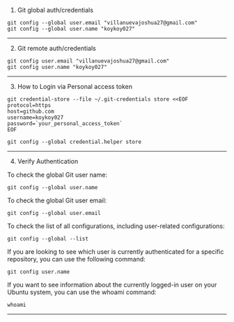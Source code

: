1. Git global auth/credentials
```
git config --global user.email "villanuevajoshua27@gmail.com"
git config --global user.name "koykoy027"
```
---

2. Git remote auth/credentials
```
git config user.email "villanuevajoshua27@gmail.com"
git config user.name "koykoy027"
```
---

3. How to Login via Personal access token
```
git credential-store --file ~/.git-credentials store <<EOF
protocol=https
host=github.com
username=koykoy027
password=`your_personal_access_token`
EOF
```

```
git config --global credential.helper store
```

---

4. Verify Authentication

To check the global Git user name:
```
git config --global user.name

```

To check the global Git user email:
```
git config --global user.email
```

To check the list of all configurations, including user-related configurations:
```
git config --global --list
```

If you are looking to see which user is currently authenticated for a specific repository, you can use the following command:
```
git config user.name
```

If you want to see information about the currently logged-in user on your Ubuntu system, you can use the whoami command:
```
whoami
```







---

